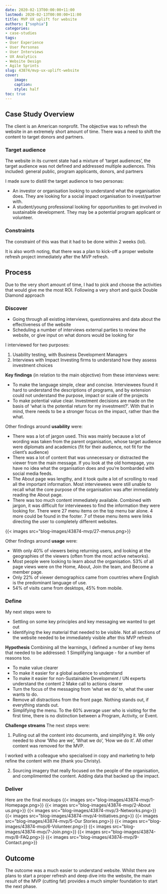 ```yaml
---
date: 2020-02-13T00:00:00+11:00
lastmod: 2020-02-13T00:00:00+11:00
title: MVP UX uplift for website
authors: ["sophia"]
categories:
- case-studies
tags:
- User Experience
- User Personas
- User Interviews
- UX Analytics
- Website Design
- Agile Sprints
slug: 43874/mvp-ux-uplift-website
cover:
    image: 
    caption: 
    style: half
toc: true
---
```


## Case Study Overview
The client is an American nonprofit. The objective was to refresh the website in an extremely short amount of time. There was a need to shift the content to target donors and partners.

### Target audience
The website in its current state had a mixture of ‘target audiences’, the target audience was not defined and addressed multiple audiences. This included: general public, program applicants, donors, and partners

I made sure to distill the target audience to two personas:
- An investor or organisation looking to understand what the organisation does. They are looking for a social impact organisation to invest/partner with.
- A student/young professional looking for opportunities to get involved in sustainable development. They may be a potential program applicant or volunteer.

### Constraints
The constraint of this was that it had to be done within 2 weeks (lol).

It is also worth noting, that there was a plan to kick-off a proper website refresh project immediately after the MVP refresh.

## Process
Due to the very short amount of time, I had to pick and choose the activities that would give me the most ROI. Following a very short and quick Double Diamond approach

### Discover
- Going through all existing interviews, questionnaires and data about the effectiveness of the website
- Scheduling a number of interviews external parties to review the website, or give input on what donors would be looking for

I interviewed for two purposes:
1. Usability testing, with Business Development Managers
2. Interviews with Impact Investing firms to understand how they assess investment choices

**Key findings** (in relation to the main objective) from these interviews were:
- To make the language simple, clear and concise. Interviewees found it hard to understand the descriptions of programs, and by extension could not understand the purpose, impact or scale of the projects
- To make potential value clear. Investment decisions are made on the basis of ‘what is the potential return for my investment?’. With that in mind, there needs to be a stronger focus on the impact, rather than the what.

Other findings around **usability** were:
- There was a lot of jargon used. This was mainly because a lot of wording was taken from the parent organisation, whose target audience were diplomats and academics (fit for their audience, not fit for the client’s audience)
- There was a lot of content that was unnecessary or distracted the viewer from the main message. If you look at the old homepage, you have no idea what the organisation does and you’re bombarded with social media feeds. 
- The About page was lengthy, and it took quite a lot of scrolling to read all the important information. Most interviewees were still unable to recall what the core purpose of the organisation was after immediately reading the About page.
- There was too much content immediately available. Combined with jargon, it was difficult for interviewees to find the information they were looking for. There were 27 menu items on the top menu bar alone. 4 more could be found in the footer. 7 of these menu items were links directing the user to completely different websites.

{{< images src="blog-images/43874-mvp/27-menus.png>}}


Other findings around **usage** were:
- With only 40% of viewers being returning users, and looking at the geographies of the viewers (often from the most active networks). 
- Most people were looking to learn about the organisation. 53% of all page views were on the Home, About, Join the team, and Become a member page.
- Only 22% of viewer demographics came from countries where English is the predominant language of use.
- 54% of visits came from desktops, 45% from mobile.

### Define

My next steps were to
- Settling on some key principles and key messaging we wanted to get out
- Identifying the key material that needed to be visible. Not all sections of the website needed to be immediately visible after this MVP refresh


**Hypothesis**
Combining all the learnings, I defined a number of key items that needed to be addressed:
1 Simplifying language - for a number of reasons too.
- To make value clearer
- To make it easier for a global audience to understand
- To make it easier for non-Sustainable Development / UN experts understand the content
2 Make call to actions clearer
- Turn the focus of the messaging from ‘what we do’ to, what the user wants to do.  
- Remove all distractions from the front page. Nothing stands out, if everything stands out.
- Simplifying the menu. To the 60% average user who is visiting for the first time, there is no distinction between a Program, Activity, or Event.



**Challenge streams**
The next steps were:

1. Pulling out all the content into documents, and simplifying it. We only needed to show ‘Who are we’, ‘What we do’, ‘How we do it’. All other content was removed for the MVP.

I worked with a colleague who specialised in copy and marketing to help refine the content with me (thank you Christy). 

2. Sourcing imagery that really focused on the people of the organisation, and complimented the content. Adding data that backed up the impact.



### Deliver
Here are the final mockups
{{< images src="blog-images/43874-mvp/1-Homepage.png>}}
{{< images src="blog-images/43874-mvp/2-About us.png>}}
{{< images src="blog-images/43874-mvp/3-Networks.png>}}
{{< images src="blog-images/43874-mvp/4-Initiatives.png>}}
{{< images src="blog-images/43874-mvp/5-Our Stories.png>}}
{{< images src="blog-images/43874-mvp/6-Volunteer.png>}}
{{< images src="blog-images/43874-mvp/7-Join.png>}}
{{< images src="blog-images/43874-mvp/8-FAQ.png>}}
{{< images src="blog-images/43874-mvp/9-Contact.png>}}

## Outcome

The outcome was a much easier to understand website. Whilst there are plans to start a proper refresh and deep dive into the website, the main result of the MVP (cutting fat) provides a much simpler foundation to start the next phase.

